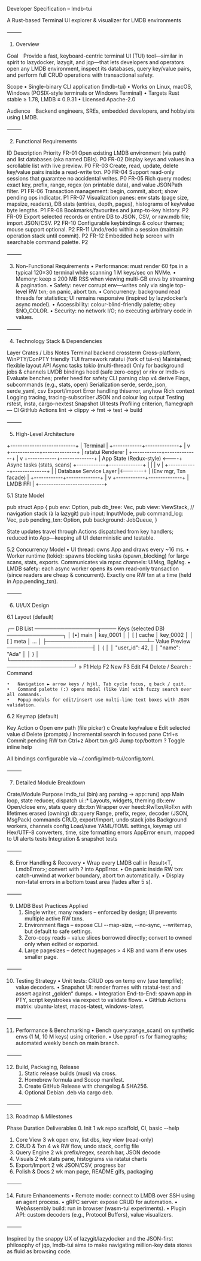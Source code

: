 Developer Specification – lmdb-tui

A Rust-based Terminal UI explorer & visualizer for LMDB environments

⸻

1. Overview

Goal Provide a fast, keyboard-centric terminal UI (TUI) tool—similar in spirit to lazydocker, lazygit, and jqp—that lets developers and operators open any LMDB environment, inspect its databases, query key/value pairs, and perform full CRUD operations with transactional safety.

Scope
	•	Single-binary CLI application (lmdb-tui)
	•	Works on Linux, macOS, Windows (POSIX-style terminals or Windows Terminal)
	•	Targets Rust stable ≥ 1.78, LMDB ≥ 0.9.31
	•	Licensed Apache-2.0

Audience Backend engineers, SREs, embedded developers, and hobbyists using LMDB.

⸻

2. Functional Requirements

ID	Description	Priority
FR-01	Open existing LMDB environment (via path) and list databases (aka named DBIs).	P0
FR-02	Display keys and values in a scrollable list with live preview.	P0
FR-03	Create, read, update, delete key/value pairs inside a read-write txn.	P0
FR-04	Support read-only sessions that guarantee no accidental writes.	P0
FR-05	Rich query modes: exact key, prefix, range, regex (on printable data), and value JSONPath filter.	P1
FR-06	Transaction management: begin, commit, abort; show pending ops indicator.	P1
FR-07	Visualization panes: env stats (page size, mapsize, readers), DB stats (entries, depth, pages), histograms of key/value byte lengths.	P1
FR-08	Bookmarks/favourites and jump-to-key history.	P2
FR-09	Export selected records or entire DB to JSON, CSV, or raw.mdb file; import JSON/CSV.	P2
FR-10	Configurable keybindings & colour themes; mouse support optional.	P2
FR-11	Undo/redo within a session (maintain operation stack until commit).	P2
FR-12	Embedded help screen with searchable command palette.	P2


⸻

3. Non-Functional Requirements
	•	Performance: must render 60 fps in a typical 120×30 terminal while scanning 1 M keys/sec on NVMe.
	•	Memory: keep ≤ 200 MB RSS when viewing multi-GB envs by streaming & pagination.
	•	Safety: never corrupt env—writes only via single top-level RW txn; on panic, abort txn.
	•	Concurrency: background read threads for statistics; UI remains responsive (inspired by lazydocker’s async model).
	•	Accessibility: colour-blind-friendly palette; obey $NO_COLOR.
	•	Security: no network I/O; no executing arbitrary code in values.

⸻

4. Technology Stack & Dependencies

Layer	Crates / Libs	Notes
Terminal backend	crossterm	Cross-platform, WinPTY/ConPTY friendly
TUI framework	ratatui (fork of tui-rs)	Maintained; flexible layout API
Async tasks	tokio (multi-thread)	Only for background jobs & channels
LMDB bindings	heed (safe zero-copy) or rkv or lmdb-rs	Evaluate benches; prefer heed for safety
CLI parsing	clap v4 derive	Flags, subcommands (e.g., stats, open)
Serialization	serde, serde_json, serde_yaml, csv	Export/import
Error handling	thiserror, anyhow	Rich context
Logging	tracing, tracing-subscriber	JSON and colour log output
Testing	rstest, insta, cargo-nextest	Snapshot UI tests
Profiling	criterion, flamegraph	―
CI	GitHub Actions	lint → clippy → fmt → test → build


⸻

5. High-Level Architecture

+---------------------------+
|        Terminal          |
+------------+--------------+
             |
             v
+------------+--------------+
|    ratatui  Renderer      |
+------------+--------------+
             |
             v
+------------+--------------+
|      App State (Redux-style)  <----+  Async tasks (stats, scans)
+------------+--------------+       |
             |                        |
             v                        |
+------------+--------------+        |
|  Database Service Layer   |<-------+
|  (Env mgr, Txn facade)    |
+------------+--------------+
             |
             v
+------------+--------------+
|        LMDB FFI           |
+---------------------------+

5.1 State Model

pub struct App {
    pub env: Option<EnvHandle>,
    pub db_tree: Vec<DbMeta>,
    pub view: ViewStack,      // navigation stack (à la lazygit)
    pub input: InputMode,
    pub command_log: Vec<Cmd>,
    pub pending_txn: Option<RwTxn>,
    pub background: JobQueue,
}

State updates travel through Actions dispatched from key handlers; reduced into App—keeping all UI deterministic and testable.

5.2 Concurrency Model
	•	UI thread: owns App and draws every ~16 ms.
	•	Worker runtime (tokio): spawns blocking tasks (spawn_blocking) for large scans, stats, exports. Communicates via mpsc channels: UiMsg, BgMsg.
	•	LMDB safety: each async worker opens its own read-only transaction (since readers are cheap & concurrent). Exactly one RW txn at a time (held in App.pending_txn).

⸻

6. UI/UX Design

6.1 Layout (default)

┌─ DB List ─────────────────┬──── Keys (selected DB) ───────────────┐
│ [•] main                 │ key_0001                              │
│ [ ] cache                │ key_0002                              │
│ [ ] meta                 │ ...                                   │
├───────────────────────────┴─ Value Preview ───────────────────────┤
│ {                                                                │
│   "user_id": 42,                                               │
│   "name": "Ada"                                              │
│ }                                                                │
└───────────────────────────────────────────────────────────────────┘
» F1 Help   F2 New   F3 Edit   F4 Delete   / Search   : Command

	•	Navigation ► arrow keys / hjkl, Tab cycle focus, q back / quit.
	•	Command palette (:) opens modal (like Vim) with fuzzy search over all commands.
	•	Popup modals for edit/insert use multi-line text boxes with JSON validation.

6.2 Keymap (default)

Key	Action
o	Open env path (file picker)
c	Create key/value
e	Edit selected value
d	Delete (prompts)
/	Incremental search in focused pane
Ctrl+s	Commit pending RW txn
Ctrl+z	Abort txn
g/G	Jump top/bottom
?	Toggle inline help

All bindings configurable via ~/.config/lmdb-tui/config.toml.

⸻

7. Detailed Module Breakdown

Crate/Module	Purpose
lmdb_tui (bin)	arg parsing → app::run()
app	Main loop, state reducer, dispatch
ui::*	Layouts, widgets, theming
db::env	Open/close env, stats query
db::txn	Wrapper over heed::RwTxn/RoTxn with lifetimes erased (owning)
db::query	Range, prefix, regex, decoder (JSON, MsgPack)
commands	CRUD, export/import, undo stack
jobs	Background workers, channels
config	Load/save YAML/TOML settings, keymap
util	Hex/UTF-8 converters, time, size formatting
errors	AppError enum, mapped to UI alerts
tests	Integration & snapshot tests


⸻

8. Error Handling & Recovery
	•	Wrap every LMDB call in Result<T, LmdbError>; convert with ? into AppError.
	•	On panic inside RW txn: catch-unwind at worker boundary, abort txn automatically.
	•	Display non-fatal errors in a bottom toast area (fades after 5 s).

⸻

9. LMDB Best Practices Applied
	1.	Single writer, many readers – enforced by design; UI prevents multiple active RW txns.
	2.	Environment flags – expose CLI --map-size, --no-sync, --writemap, but default to safe settings.
	3.	Zero-copy reads – value slices borrowed directly; convert to owned only when edited or exported.
	4.	Large pagesizes – detect hugepages > 4 KB and warn if env uses smaller page.

⸻

10. Testing Strategy
	•	Unit tests: CRUD ops on temp env (use tempfile); value decoders.
	•	Snapshot UI: render frames with ratatui-test and assert against „golden“ dumps.
	•	Integration End-to-End: spawn app in PTY, script keystrokes via rexpect to validate flows.
	•	GitHub Actions matrix: ubuntu-latest, macos-latest, windows-latest.

⸻

11. Performance & Benchmarking
	•	Bench query::range_scan() on synthetic envs (1 M, 10 M keys) using criterion.
	•	Use pprof-rs for flamegraphs; automated weekly bench on main branch.

⸻

12. Build, Packaging, Release
	1.	Static release builds (musl) via cross.
	2.	Homebrew formula and Scoop manifest.
	3.	Create GitHub Release with changelog & SHA256.
	4.	Optional Debian .deb via cargo deb.

⸻

13. Roadmap & Milestones

Phase	Duration	Deliverables
0. Init	1 wk	repo scaffold, CI, basic --help
1. Core View	3 wk	open env, list dbs, key view (read-only)
2. CRUD & Txn	4 wk	RW flow, undo stack, config file
3. Query Engine	2 wk	prefix/regex, search bar, JSON decode
4. Visuals	2 wk	stats pane, histograms via ratatui charts
5. Export/Import	2 wk	JSON/CSV, progress bar
6. Polish & Docs	2 wk	man page, README gifs, packaging


⸻

14. Future Enhancements
	•	Remote mode: connect to LMDB over SSH using an agent process.
	•	gRPC server: expose CRUD for automation.
	•	WebAssembly build: run in browser (wasm-tui experiments).
	•	Plugin API: custom decoders (e.g., Protocol Buffers), value visualizers.

⸻

Inspired by the snappy UX of lazygit/lazydocker and the JSON-first philosophy of jqp, lmdb-tui aims to make navigating million-key data stores as fluid as browsing code.

